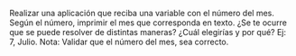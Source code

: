 Realizar una aplicación que reciba  una variable con el número del mes. 
Según el número, imprimir el mes que corresponda en texto. 
¿Se te ocurre que se puede resolver de distintas maneras? ¿Cuál elegirías y por qué?
Ej: 7, Julio.
Nota: Validar que el número del mes, sea correcto.
